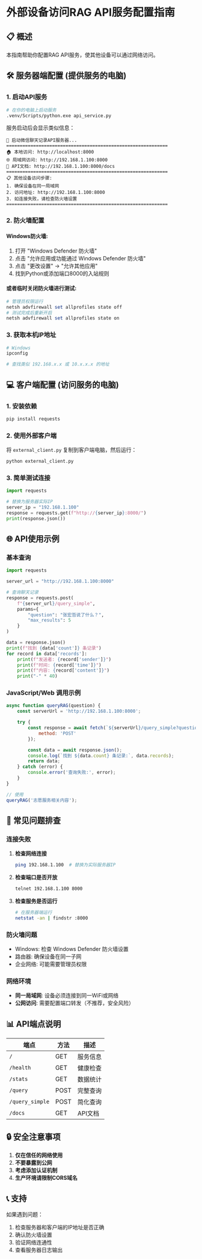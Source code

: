 # 外部设备访问RAG API服务配置指南

## 📋 概述
本指南帮助你配置RAG API服务，使其他设备可以通过网络访问。

## 🛠️ 服务器端配置 (提供服务的电脑)

### 1. 启动API服务
```bash
# 在你的电脑上启动服务
.venv/Scripts/python.exe api_service.py
```

服务启动后会显示类似信息：
```
🚀 启动微信聊天记录API服务器...
============================================================
🏠 本地访问: http://localhost:8000
🌐 局域网访问: http://192.168.1.100:8000
📖 API文档: http://192.168.1.100:8000/docs
============================================================
📋 其他设备访问步骤:
1. 确保设备在同一局域网
2. 访问地址: http://192.168.1.100:8000
3. 如连接失败，请检查防火墙设置
============================================================
```

### 2. 防火墙配置

#### Windows防火墙:
1. 打开 "Windows Defender 防火墙"
2. 点击 "允许应用或功能通过 Windows Defender 防火墙"
3. 点击 "更改设置" → "允许其他应用"
4. 找到Python或添加端口8000的入站规则

#### 或者临时关闭防火墙进行测试:
```powershell
# 管理员权限运行
netsh advfirewall set allprofiles state off
# 测试完成后重新开启
netsh advfirewall set allprofiles state on
```

### 3. 获取本机IP地址
```bash
# Windows
ipconfig

# 查找类似 192.168.x.x 或 10.x.x.x 的地址
```

## 💻 客户端配置 (访问服务的电脑)

### 1. 安装依赖
```bash
pip install requests
```

### 2. 使用外部客户端
将 `external_client.py` 复制到客户端电脑，然后运行：
```bash
python external_client.py
```

### 3. 简单测试连接
```python
import requests

# 替换为服务器实际IP
server_ip = "192.168.1.100"
response = requests.get(f"http://{server_ip}:8000/")
print(response.json())
```

## 🌐 API使用示例

### 基本查询
```python
import requests

server_url = "http://192.168.1.100:8000"

# 查询聊天记录
response = requests.post(
    f"{server_url}/query_simple",
    params={
        "question": "张宏哲说了什么？",
        "max_results": 5
    }
)

data = response.json()
print(f"找到 {data['count']} 条记录")
for record in data['records']:
    print(f"发送者: {record['sender']}")
    print(f"时间: {record['time']}")
    print(f"内容: {record['content']}")
    print("-" * 40)
```

### JavaScript/Web 调用示例
```javascript
async function queryRAG(question) {
    const serverUrl = 'http://192.168.1.100:8000';

    try {
        const response = await fetch(`${serverUrl}/query_simple?question=${encodeURIComponent(question)}&max_results=5`, {
            method: 'POST'
        });

        const data = await response.json();
        console.log(`找到 ${data.count} 条记录:`, data.records);
        return data;
    } catch (error) {
        console.error('查询失败:', error);
    }
}

// 使用
queryRAG('志愿服务相关内容');
```

## 🔧 常见问题排查

### 连接失败
1. **检查网络连接**
   ```bash
   ping 192.168.1.100  # 替换为实际服务器IP
   ```

2. **检查端口是否开放**
   ```bash
   telnet 192.168.1.100 8000
   ```

3. **检查服务是否运行**
   ```bash
   # 在服务器端运行
   netstat -an | findstr :8000
   ```

### 防火墙问题
- Windows: 检查 Windows Defender 防火墙设置
- 路由器: 确保设备在同一子网
- 企业网络: 可能需要管理员权限

### 网络环境
- **同一局域网**: 设备必须连接到同一WiFi或网络
- **公网访问**: 需要配置端口转发（不推荐，安全风险）

## 📊 API端点说明

| 端点 | 方法 | 描述 |
|------|------|------|
| `/` | GET | 服务信息 |
| `/health` | GET | 健康检查 |
| `/stats` | GET | 数据统计 |
| `/query` | POST | 完整查询 |
| `/query_simple` | POST | 简化查询 |
| `/docs` | GET | API文档 |

## 🔒 安全注意事项

1. **仅在信任的网络使用**
2. **不要暴露到公网**
3. **考虑添加认证机制**
4. **生产环境请限制CORS域名**

## 📞 支持

如果遇到问题：
1. 检查服务器和客户端的IP地址是否正确
2. 确认防火墙设置
3. 验证网络连通性
4. 查看服务器日志输出